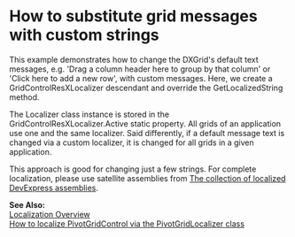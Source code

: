 # How to substitute grid messages with custom strings


<p>This example demonstrates how to change the DXGrid's default text messages, e.g. 'Drag a column header here to group by that column' or 'Click here to add a new row', with custom messages. Here, we create a GridControlResXLocalizer descendant and override the GetLocalizedString method.</p><p>The Localizer class instance is stored in the GridControlResXLocalizer.Active static property. All grids of an application use one and the same localizer. Said differently, if a default message text is changed via a custom localizer, it is changed for all grids in a given application.</p><p>This approach is good for changing just a few strings. For complete localization, please use satellite assemblies from <a href="https://www.devexpress.com/Support/Center/p/A421">The collection of localized DevExpress assemblies</a>.</p><p><strong>See Also:</strong><br />
<a href="http://documentation.devexpress.com/#WPF/CustomDocument7542">Localization Overview</a><br />
<a href="https://www.devexpress.com/Support/Center/p/E2310">How to localize PivotGridControl via the PivotGridLocalizer class</a></p>

<br/>


